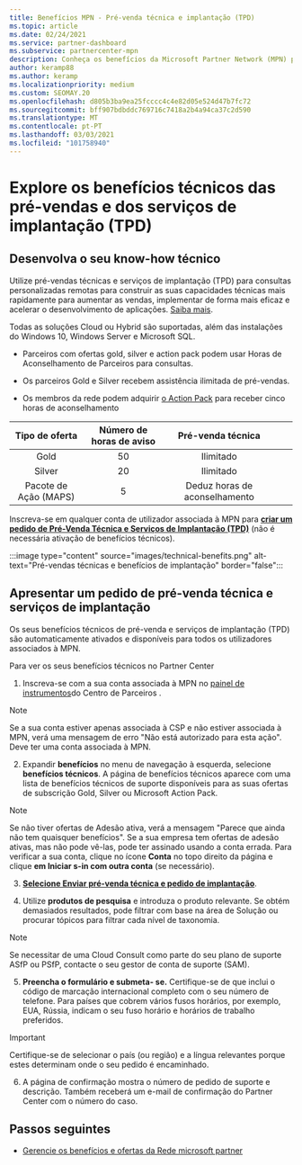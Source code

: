 ```yaml
---
title: Benefícios MPN - Pré-venda técnica e implantação (TPD)
ms.topic: article
ms.date: 02/24/2021
ms.service: partner-dashboard
ms.subservice: partnercenter-mpn
description: Conheça os benefícios da Microsoft Partner Network (MPN) para serviços técnicos de pré-venda e implantação (TPD)
author: keramp88
ms.author: keramp
ms.localizationpriority: medium
ms.custom: SEOMAY.20
ms.openlocfilehash: d805b3ba9ea25fcccc4c4e82d05e524d47b7fc72
ms.sourcegitcommit: bff907bdbddc769716c7418a2b4a94ca37c2d590
ms.translationtype: MT
ms.contentlocale: pt-PT
ms.lasthandoff: 03/03/2021
ms.locfileid: "101758940"
---
```

# <a name="explore-technical-presales-and-deployment-services-tpd-benefits"></a>Explore os benefícios técnicos das pré-vendas e dos serviços de implantação (TPD)

## <a name="develop-your-technical-know-how"></a>Desenvolva o seu know-how técnico

Utilize pré-vendas técnicas e serviços de implantação (TPD) para consultas personalizadas remotas para construir as suas capacidades técnicas mais rapidamente para aumentar as vendas, implementar de forma mais eficaz e acelerar o desenvolvimento de aplicações. [Saiba mais](https://aka.ms/TPD).

Todas as soluções Cloud ou Hybrid são suportadas, além das instalações do Windows 10, Windows Server e Microsoft SQL. 

-   Parceiros com ofertas gold, silver e action pack podem usar Horas de Aconselhamento de Parceiros para consultas. 

-   Os parceiros Gold e Silver recebem assistência ilimitada de pré-vendas. 

-   Os membros da rede podem adquirir [o Action Pack](https://partner.microsoft.com/membership/action-pack) para receber cinco horas de aconselhamento  


|     Tipo de oferta    | Número de horas de aviso |   Pré-venda técnica   |   |   |
|:-----------------:|:------------------------:|:----------------------:|:-:|:-:|
|        Gold       |            50            |        Ilimitado       |   |   |
|       Silver      |            20            |        Ilimitado       |   |   |
| Pacote de Ação (MAPS) |             5            | Deduz horas de aconselhamento |   |   |

Inscreva-se em qualquer conta de utilizador associada à MPN para **[criar um pedido de Pré-Venda Técnica e Serviços de Implantação (TPD)](https://partner.microsoft.com/dashboard/mpn/membership/benefits/technical/createadvisoryhours-servicerequest)** (não é necessária ativação de benefícios técnicos).

  :::image type="content" source="images/technical-benefits.png" alt-text="Pré-vendas técnicas e benefícios de implantação" border="false":::

## <a name="submit-a-technical-presales-and-deployment-services-request"></a>Apresentar um pedido de pré-venda técnica e serviços de implantação 

Os seus benefícios técnicos de pré-venda e serviços de implantação (TPD) são automaticamente ativados e disponíveis para todos os utilizadores associados à MPN. 

Para ver os seus benefícios técnicos no Partner Center

1. Inscreva-se com a sua conta associada à MPN no [painel de instrumentos](https://partner.microsoft.com/dashboard)do Centro de Parceiros . 

>[!NOTE]
>Se a sua conta estiver apenas associada à CSP e não estiver associada à MPN, verá uma mensagem de erro "Não está autorizado para esta ação". Deve ter uma conta associada à MPN.

2. Expandir **benefícios** no menu de navegação à esquerda, selecione **benefícios técnicos**. A página de benefícios técnicos aparece com uma lista de benefícios técnicos de suporte disponíveis para as suas ofertas de subscrição Gold, Silver ou Microsoft Action Pack. 

>[!NOTE]
>Se não tiver ofertas de Adesão ativa, verá a mensagem "Parece que ainda não tem quaisquer benefícios". Se a sua empresa tem ofertas de adesão ativas, mas não pode vê-las, pode ter assinado usando a conta errada. Para verificar a sua conta, clique no ícone **Conta** no topo direito da página e clique **em Iniciar s-in com outra conta** (se necessário).

3. **[Selecione Enviar pré-venda técnica e pedido de implantação](https://partner.microsoft.com/dashboard/mpn/membership/benefits/technical/createadvisoryhours-servicerequest)**.

4. Utilize **produtos de pesquisa** e introduza o produto relevante. Se obtém demasiados resultados, pode filtrar com base na área de Solução ou procurar tópicos para filtrar cada nível de taxonomia.

> [!NOTE]
> Se necessitar de uma Cloud Consult como parte do seu plano de suporte ASfP ou PSfP, contacte o seu gestor de conta de suporte (SAM).

5. **Preencha o formulário e submeta- se.** Certifique-se de que inclui o código de marcação internacional completo com o seu número de telefone. Para países que cobrem vários fusos horários, por exemplo, EUA, Rússia, indicam o seu fuso horário e horários de trabalho preferidos.

> [!IMPORTANT]
> Certifique-se de selecionar o país (ou região) e a língua relevantes porque estes determinam onde o seu pedido é encaminhado.

6. A página de confirmação mostra o número de pedido de suporte e descrição. Também receberá um e-mail de confirmação do Partner Center com o número do caso.



## <a name="next-steps"></a>Passos seguintes

- [Gerencie os benefícios e ofertas da Rede microsoft partner](manage-your-partner-network-benefits.md)
